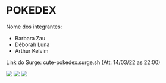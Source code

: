 # POKEDEX

Nome dos integrantes: 
- Barbara Zau
- Déborah Luna
- Arthur Kelvim

Link do Surge: cute-pokedex.surge.sh (Att: 14/03/22 as 22:00)

<img src="https://user-images.githubusercontent.com/85260996/158283446-8bba77ff-766c-41cc-b0ff-1d5bb230b384.png">
<img src="https://user-images.githubusercontent.com/94840033/157994599-fe094ee3-fe92-47c5-ab44-9f6d63aef694.png">
<img src="https://user-images.githubusercontent.com/94840033/157994582-bcf23048-f224-43d6-8f2d-389d9b4b9d16.png">

